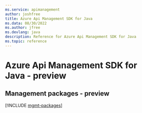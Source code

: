 ```yaml
---
ms.service: apimanagement
author: joshfree
title: Azure Api Management SDK for Java
ms.data: 08/30/2022
ms.author: jfree
ms.devlang: java
description: Reference for Azure Api Management SDK for Java
ms.topic: reference
---
```

# Azure Api Management SDK for Java - preview

## Management packages - preview
[!INCLUDE [mgmt-packages](api-management-mgmt-index.md)]